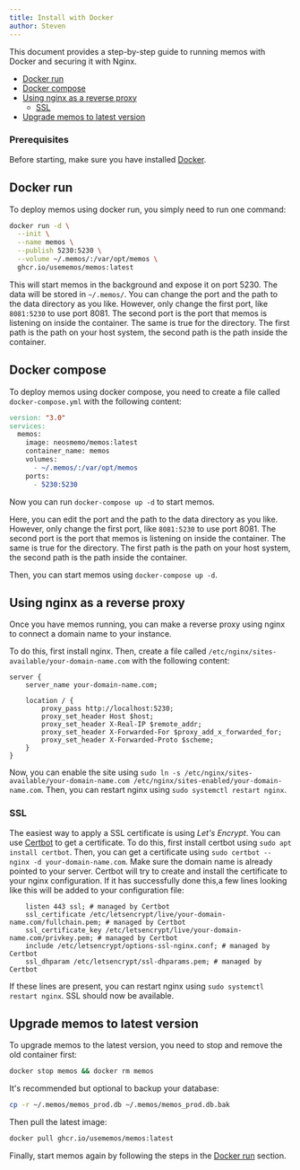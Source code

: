 ```yaml
---
title: Install with Docker
author: Steven
---
```


This document provides a step-by-step guide to running memos with Docker and securing it with Nginx.

- [Docker run](#docker-run)
- [Docker compose](#docker-compose)
- [Using nginx as a reverse proxy](#using-nginx-as-a-reverse-proxy)
  - [SSL](#ssl)
- [Upgrade memos to latest version](#upgrade-memos-to-latest-version)

### Prerequisites

Before starting, make sure you have installed [Docker](https://www.docker.com).

## Docker run

To deploy memos using docker run, you simply need to run one command:

```bash
docker run -d \
  --init \
  --name memos \
  --publish 5230:5230 \
  --volume ~/.memos/:/var/opt/memos \
  ghcr.io/usememos/memos:latest
```

This will start memos in the background and expose it on port 5230. The data will be stored in `~/.memos/`. You can change the port and the path to the data directory as you like. However, only change the first port, like `8081:5230` to use port 8081. The second port is the port that memos is listening on inside the container. The same is true for the directory. The first path is the path on your host system, the second path is the path inside the container.

## Docker compose

To deploy memos using docker compose, you need to create a file called `docker-compose.yml` with the following content:

```makefile
version: "3.0"
services:
  memos:
    image: neosmemo/memos:latest
    container_name: memos
    volumes:
      - ~/.memos/:/var/opt/memos
    ports:
      - 5230:5230
```

Now you can run `docker-compose up -d` to start memos.

Here, you can edit the port and the path to the data directory as you like. However, only change the first port, like `8081:5230` to use port 8081. The second port is the port that memos is listening on inside the container. The same is true for the directory. The first path is the path on your host system, the second path is the path inside the container.

Then, you can start memos using `docker-compose up -d`.

## Using nginx as a reverse proxy

Once you have memos running, you can make a reverse proxy using nginx to connect a domain name to your instance.

To do this, first install nginx. Then, create a file called `/etc/nginx/sites-available/your-domain-name.com` with the following content:

```nginx
server {
    server_name your-domain-name.com;

    location / {
        proxy_pass http://localhost:5230;
        proxy_set_header Host $host;
        proxy_set_header X-Real-IP $remote_addr;
        proxy_set_header X-Forwarded-For $proxy_add_x_forwarded_for;
        proxy_set_header X-Forwarded-Proto $scheme;
    }
}
```

Now, you can enable the site using `sudo ln -s /etc/nginx/sites-available/your-domain-name.com /etc/nginx/sites-enabled/your-domain-name.com`. Then, you can restart nginx using `sudo systemctl restart nginx`.

### SSL

The easiest way to apply a SSL certificate is using _Let's Encrypt_. You can use [Certbot](https://certbot.eff.org/) to get a certificate. To do this, first install certbot using `sudo apt install certbot`. Then, you can get a certificate using `sudo certbot --nginx -d your-domain-name.com`. Make sure the domain name is already pointed to your server. Certbot will try to create and install the certificate to your nginx configuration. If it has successfully done this,a few lines looking like this will be added to your configuration file:

```nginx
    listen 443 ssl; # managed by Certbot
    ssl_certificate /etc/letsencrypt/live/your-domain-name.com/fullchain.pem; # managed by Certbot
    ssl_certificate_key /etc/letsencrypt/live/your-domain-name.com/privkey.pem; # managed by Certbot
    include /etc/letsencrypt/options-ssl-nginx.conf; # managed by Certbot
    ssl_dhparam /etc/letsencrypt/ssl-dhparams.pem; # managed by Certbot
```

If these lines are present, you can restart nginx using `sudo systemctl restart nginx`. SSL should now be available.

## Upgrade memos to latest version

To upgrade memos to the latest version, you need to stop and remove the old container first:

```bash
docker stop memos && docker rm memos
```

It's recommended but optional to backup your database:

```bash
cp -r ~/.memos/memos_prod.db ~/.memos/memos_prod.db.bak
```

Then pull the latest image:

```bash
docker pull ghcr.io/usememos/memos:latest
```

Finally, start memos again by following the steps in the [Docker run](#docker-run) section.

